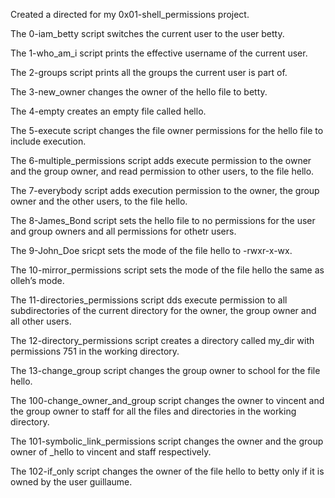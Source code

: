 Created a directed for my 0x01-shell_permissions project.

The 0-iam_betty script switches the current user to the user betty.

The 1-who_am_i script prints the effective username of the current user. 

The 2-groups script prints all the groups the current user is part of.

The 3-new_owner changes the owner of the hello file to betty.

The 4-empty creates an empty file called hello.

The 5-execute script changes the file owner  permissions  for the hello file to include execution.

The 6-multiple_permissions script adds execute permission to the owner and the group owner, and read permission to other users, to the file hello.

The 7-everybody script adds execution permission to the owner, the group owner and the other users, to the file hello.

The 8-James_Bond script sets the hello file to no permissions for the user and group owners and all permissions for othetr users.

The 9-John_Doe sricpt sets the mode of the file hello to -rwxr-x-wx.

The 10-mirror_permissions script sets the mode of the file hello the same as olleh’s mode.

The 11-directories_permissions script dds execute permission to all subdirectories of the current directory for the owner, the group owner and all other users.

The 12-directory_permissions script creates a directory called my_dir with permissions 751 in the working directory.

The 13-change_group script changes the group owner to school for the file hello.

The 100-change_owner_and_group script changes the owner to vincent and the group owner to staff for all the files and directories in the working directory.

The 101-symbolic_link_permissions script changes the owner and the group owner of _hello to vincent and staff respectively.

The 102-if_only script changes the owner of the file hello to betty only if it is owned by the user guillaume.